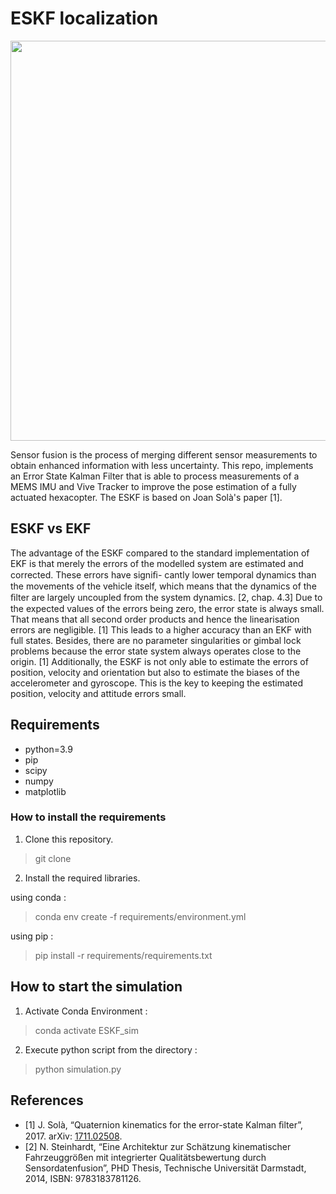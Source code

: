 # ESKF localization
<img src = "ESKF-localization-simulation.gif" width=640>

Sensor fusion is the process of merging different sensor measurements to obtain enhanced
information with less uncertainty. This repo, implements an Error State Kalman Filter that is
able to process measurements of a MEMS IMU and Vive Tracker to improve the pose estimation 
of a fully actuated hexacopter. The ESKF is based on Joan Solà's paper [1].

## ESKF vs EKF

The advantage of the ESKF compared to the standard implementation of EKF is that merely
the errors of the modelled system are estimated and corrected. These errors have signiﬁ-
cantly lower temporal dynamics than the movements of the vehicle itself, which means that
the dynamics of the ﬁlter are largely uncoupled from the system dynamics. [2, chap. 4.3]
Due to the expected values of the errors being zero, the error state is always small. That 
means that all second order products and hence the linearisation errors are negligible. [1]
This leads to a higher accuracy than an EKF with full states. Besides, there are no parameter
singularities or gimbal lock problems because the error state system always operates close
to the origin. [1] Additionally, the ESKF is not only able to estimate the errors of position,
velocity and orientation but also to estimate the biases of the accelerometer and gyroscope.
This is the key to keeping the estimated position, velocity and attitude errors small.

## Requirements

- python=3.9
- pip
- scipy
- numpy
- matplotlib

### How to install the requirements

1. Clone this repository.

> git clone 


2. Install the required libraries.

using conda :

> conda env create -f requirements/environment.yml
 
using pip :

> pip install -r requirements/requirements.txt

## How to start the simulation

1. Activate Conda Environment :

> conda activate ESKF_sim

2. Execute python script from the directory :

> python simulation.py

## References
- [1] J. Solà, “Quaternion kinematics for the error-state Kalman ﬁlter”, 2017. arXiv: [1711.02508](https://arxiv.org/abs/1711.02508).
- [2] N. Steinhardt, “Eine Architektur zur Schätzung kinematischer Fahrzeuggrößen mit integrierter Qualitätsbewertung durch Sensordatenfusion”, PHD Thesis, Technische Universität Darmstadt, 2014, ISBN: 9783183781126.